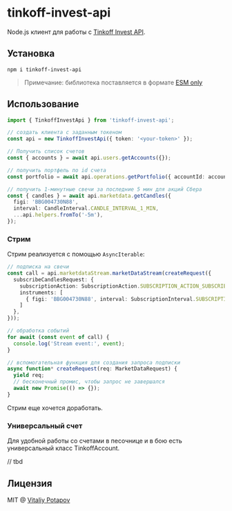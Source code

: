 # tinkoff-invest-api
Node.js клиент для работы с [Tinkoff Invest API](https://tinkoff.github.io/investAPI/).

## Установка
```
npm i tinkoff-invest-api
```
> Примечание: библиотека поставляется в формате [ESM only](https://gist.github.com/sindresorhus/a39789f98801d908bbc7ff3ecc99d99c)

## Использование
```ts
import { TinkoffInvestApi } from 'tinkoff-invest-api';

// создать клиента с заданным токеном
const api = new TinkoffInvestApi({ token: '<your-token>' });

// Получить список счетов
const { accounts } = await api.users.getAccounts({});

// получить портфель по id счета
const portfolio = await api.operations.getPortfolio({ accountId: accounts[0].id });

// получить 1-минутные свечи за последние 5 мин для акций Сбера
const { candles } = await api.marketdata.getCandles({
  figi: 'BBG004730N88',
  interval: CandleInterval.CANDLE_INTERVAL_1_MIN,
  ...api.helpers.fromTo('-5m'),
});
```

### Стрим
Стрим реализуется с помощью `AsyncIterable`:
```ts
// подписка на свечи
const call = api.marketdataStream.marketDataStream(createRequest({
  subscribeCandlesRequest: {
    subscriptionAction: SubscriptionAction.SUBSCRIPTION_ACTION_SUBSCRIBE,
    instruments: [
      { figi: 'BBG004730N88', interval: SubscriptionInterval.SUBSCRIPTION_INTERVAL_ONE_MINUTE }
    ]
  },
}));

// обработка событий
for await (const event of call) {
  console.log('Stream event:', event);
}

// вспомогательная функция для создания запроса подписки
async function* createRequest(req: MarketDataRequest) {
  yield req;
  // бесконечный промис, чтобы запрос не завершался
  await new Promise(() => {});
}
```
Стрим еще хочется доработать.

### Универсальный счет
Для удобной работы со счетами в песочнице и в бою есть универсальный класс TinkoffAccount.

// tbd

## Лицензия
MIT @ [Vitaliy Potapov](https://github.com/vitalets)
